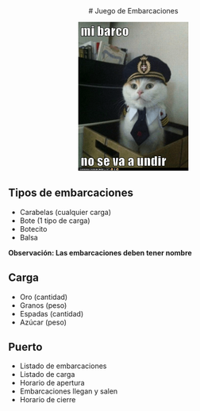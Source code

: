 <center>
# Juego de Embarcaciones
</center>
<p align="center">
    <img src= "images/mi-barco-no-se-va-a-undir.png" height=300>
</p>

## Tipos de embarcaciones
- Carabelas (cualquier carga)
- Bote (1 tipo de carga)      
- Botecito
- Balsa
  
**Observación: Las embarcaciones deben tener nombre**

## Carga
- Oro (cantidad)
- Granos (peso)
- Espadas (cantidad)
- Azúcar (peso)

## Puerto
- Listado de embarcaciones
- Listado de carga
- Horario de apertura
- Embarcaciones llegan y salen
- Horario de cierre